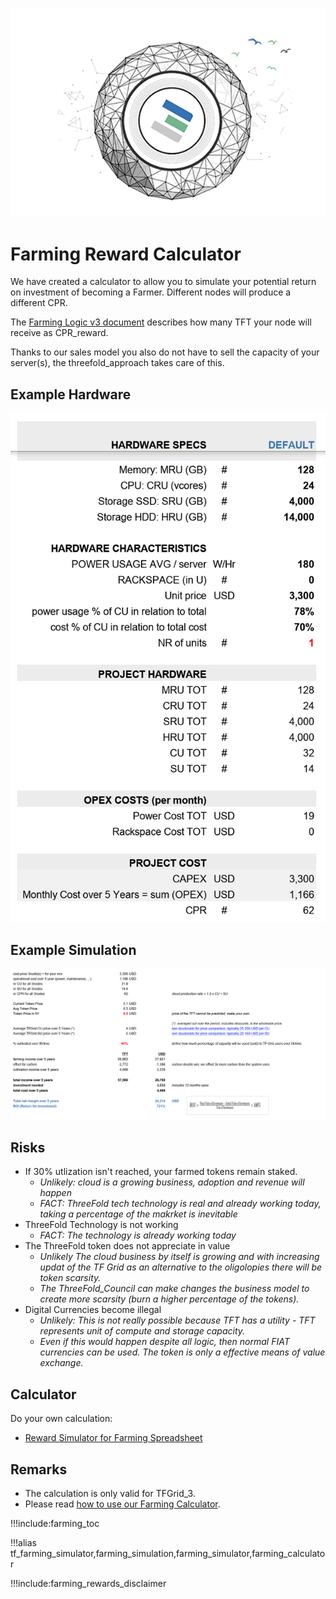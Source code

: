 ![](img/becomefarmer.png )

# Farming Reward Calculator

We have created a calculator to allow you to simulate your potential return on investment of becoming a Farmer. Different nodes will produce a different CPR. 

The [Farming Logic v3 document](farming_logic3) describes how many TFT your node will receive as CPR_reward. 

Thanks to our sales model you also do not have to sell the capacity of your server(s), the threefold_approach takes care of this.

## Example Hardware

![](img/example_hardware.png ':size=350x')

## Example Simulation

![](img/farming_simulation.png)


## Risks

- If 30% utlization isn't reached, your farmed tokens remain staked.
  - _Unlikely: cloud is a growing business, adoption and revenue will happen_
  - _FACT: ThreeFold tech technology is real and already working today, taking a percentage of the makrket is inevitable_
- ThreeFold Technology is not working
  - _FACT: The technology is already working today_
- The ThreeFold token does not appreciate in value
  - _Unlikely The cloud business by itself is growing and with increasing updat of the TF Grid as an alternative to the oligolopies there will be token scarsity._
  - _The ThreeFold_Council can make changes the business model to create more scarsity (burn a higher percentage of the tokens)._
- Digital Currencies become illegal
  - _Unlikely: This is not really possible because TFT has a utility - TFT represents  unit of compute and storage capacity._
  - _Even if this would happen despite all logic, then normal FIAT currencies can be used.  The token is only a effective means of value exchange._

## Calculator

Do your own calculation:

- [Reward Simulator for Farming Spreadsheet](https://secure.threefold.me/sheet/#/2/sheet/view/Tq5BGUea1Gin8RbjkVU9TuFjmetEMFMwmsGTvEu0UI0/)

## Remarks

- The calculation is only valid for TFGrid_3.
- Please read [how to use our Farming Calculator](farming_calculator_howto).

!!!include:farming_toc

!!!alias tf_farming_simulator,farming_simulation,farming_simulator,farming_calculator

!!!include:farming_rewards_disclaimer